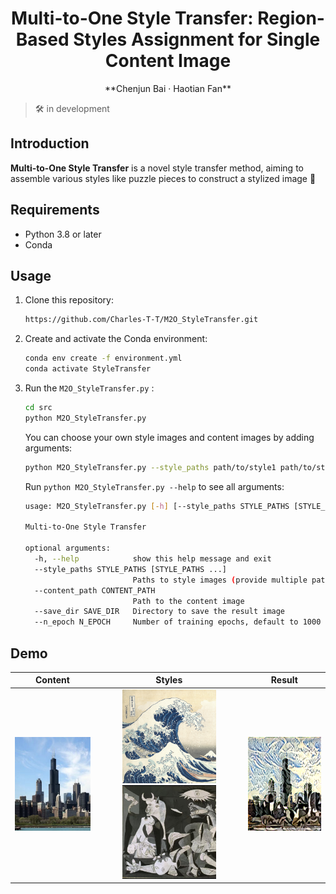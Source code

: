 <div align="center">
<h1>Multi-to-One Style Transfer: Region-Based Styles Assignment for Single Content Image</h1>
**Chenjun Bai · Haotian Fan**
</div>


> :hammer_and_wrench: in development

## Introduction

**Multi-to-One Style Transfer** is a novel style transfer method, aiming to assemble various styles like puzzle pieces to construct a stylized image :art: 

## Requirements

- Python 3.8 or later
- Conda

## Usage

1. Clone this repository:

   ```bash
   https://github.com/Charles-T-T/M2O_StyleTransfer.git
   ```

2. Create and activate the Conda environment:

   ```bash
   conda env create -f environment.yml
   conda activate StyleTransfer
   ```

3. Run the `M2O_StyleTransfer.py` :

   ```bash
   cd src
   python M2O_StyleTransfer.py
   ```

   You can choose your own style images and content images by adding arguments: 

   ```bash
   python M2O_StyleTransfer.py --style_paths path/to/style1 path/to/style2 --content_path path/to/content
   ```

   Run `python M2O_StyleTransfer.py --help` to see all arguments:

   ```bash
   usage: M2O_StyleTransfer.py [-h] [--style_paths STYLE_PATHS [STYLE_PATHS ...]] [--content_path CONTENT_PATH] [--save_dir SAVE_DIR] [--n_epoch N_EPOCH]
   
   Multi-to-One Style Transfer
   
   optional arguments:
     -h, --help            show this help message and exit
     --style_paths STYLE_PATHS [STYLE_PATHS ...]
                           Paths to style images (provide multiple paths separated by space)
     --content_path CONTENT_PATH
                           Path to the content image
     --save_dir SAVE_DIR   Directory to save the result image
     --n_epoch N_EPOCH     Number of training epochs, default to 1000
   ```

## Demo

|                           Content                            |                            Styles                            |                            Result                            |
| :----------------------------------------------------------: | :----------------------------------------------------------: | :----------------------------------------------------------: |
| <img src="./assets/chicago_0.jpg" alt="chicago_0" height="150;" /> | <img src="./assets/Tsunami.jpg" alt="Tsunami" height="150;" /> <img src="./assets/guernica.jpg" alt="guernica" height="150;" /> | <img src="./assets/chicago_0(guernica, Tsunami).png" alt="ss" height="150;" /> |

